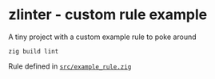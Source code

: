 # zlinter - custom rule example

A tiny project with a custom example rule to poke around

```shell
zig build lint
```

Rule defined in [`src/example_rule.zig`](src/example_rule.zig)

